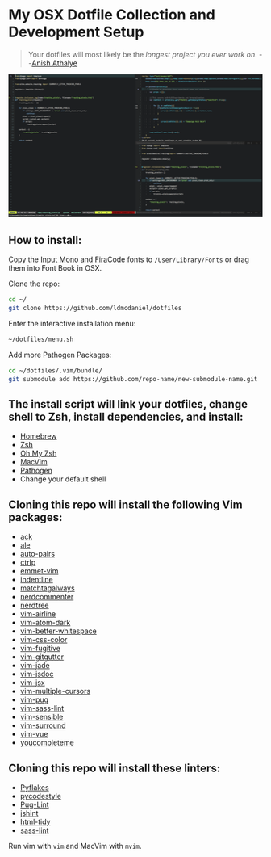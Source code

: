# My OSX Dotfile Collection and Development Setup

>Your dotfiles will most likely be the *longest project you ever work on*. 
--[Anish Athalye](http://www.anishathalye.com/2014/08/03/managing-your-dotfiles/)

![Screenshot](https://raw.githubusercontent.com/ldmcdaniel/dotfiles/master/images/screenshot.png)

## How to install:
Copy the [Input Mono](http://input.fontbureau.com/download/) and [FiraCode](https://github.com/tonsky/FiraCode/releases/download/1.204/FiraCode_1.204.zip) fonts to `/User/Library/Fonts` or drag them into Font Book in OSX.

Clone the repo:
```bash
cd ~/
git clone https://github.com/ldmcdaniel/dotfiles
```

Enter the interactive installation menu:
```bash
~/dotfiles/menu.sh
```

Add more Pathogen Packages:
```bash
cd ~/dotfiles/.vim/bundle/
git submodule add https://github.com/repo-name/new-submodule-name.git
```


## The install script will link your dotfiles, change shell to Zsh, install dependencies, and install: 
  * [Homebrew](https://brew.sh/)
  * [Zsh](https://github.com/robbyrussell/oh-my-zsh/wiki/Installing-ZSH)
  * [Oh My Zsh](https://github.com/robbyrussell/oh-my-zsh)
  * [MacVim](https://github.com/macvim-dev/macvim)
  * [Pathogen](https://github.com/tpope/vim-pathogen)
  * Change your default shell

## Cloning this repo will install the following Vim packages:
  * [ack](https://github.com/mileszs/ack.vim)
  * [ale](https://github.com/w0rp/ale)
  * [auto-pairs](https://github.com/jiangmiao/auto-pairs)
  * [ctrlp](https://github.com/kien/ctrlp.vim)
  * [emmet-vim](https://github.com/mattn/emmet-vim)
  * [indentline](https://github.com/yggdroot/indentline)
  * [matchtagalways](https://github.com/valloric/matchtagalways)
  * [nerdcommenter](https://github.com/scrooloose/nerdcommenter)
  * [nerdtree](https://github.com/scrooloose/nerdtree)
  * [vim-airline](https://github.com/bling/vim-airline)
  * [vim-atom-dark](https://github.com/ap/vim-css-colo://github.com/gosukiwi/vim-atom-dark)
  * [vim-better-whitespace](https://github.com/ntpeters/vim-better-whitespace)
  * [vim-css-color](https://github.com/ap/vim-css-color)
  * [vim-fugitive](https://github.com/tpope/vim-fugitive)
  * [vim-gitgutter](https://github.com/airblade/vim-gitgutter)
  * [vim-jade](https://github.com/digitaltoad/vim-jade)
  * [vim-jsdoc](https://github.com/heavenshell/vim-jsdoc)
  * [vim-jsx](https://github.com/mxw/vim-jsx)
  * [vim-multiple-cursors](https://github.com/terryma/vim-multiple-cursors)
  * [vim-pug](https://github.com/digitaltoad/vim-pug)
  * [vim-sass-lint](https://github.com/gcorne/vim-sass-lint)
  * [vim-sensible](https://github.com/tpope/vim-sensible)
  * [vim-surround](https://github.com/tpope/vim-surround)
  * [vim-vue](https://github.com/posva/vim-vue)
  * [youcompleteme](https://github.com/valloric/youcompleteme)

## Cloning this repo will install these linters:
  * [Pyflakes](https://pypi.python.org/pypi/pyflakes)
  * [pycodestyle](https://github.com/PyCQA/pycodestyle)
  * [Pug-Lint](https://github.com/pugjs/pug-lint)
  * [jshint](http://jshint.com/install/)
  * [html-tidy](http://www.html-tidy.org/)
  * [sass-lint](https://github.com/sasstools/sass-lint#ide-integration)

Run vim with `vim` and MacVim with `mvim`.

